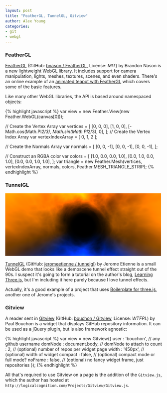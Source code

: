 ```yaml
---
layout: post
title: "FeatherGL, TunnelGL, Gitview"
author: Alex Young
categories: 
- git
- webgl
---
```


### FeatherGL

[FeatherGL](http://www.brandonnason.com/software/feathergl/) (GitHub: [bnason / FeatherGL](https://github.com/bnason/FeatherGL), License: _MIT_) by Brandon Nason is a new lightweight WebGL library.  It includes support for camera manipulation, lights, meshes, textures, scenes, and even shaders.  There's an online example of an [animated teapot with FeatherGL](http://bnason.github.com/FeatherGL/Examples/Teapot/) which covers some of the basic features.

Like many other WebGL libraries, the API is based around namespaced objects:

{% highlight javascript %}
var view = new Feather.View(new Feather.WebGL(canvas[0]));

// Create the Vertex Array
var vertices = 
    [
        [0, 0, 0], 
        [1, 0, 0],
        [-Math.cos(Math.PI*2/3), Math.sin(Math.PI*2/3), 0],
    ];
// Create the Vertex Index Array
var vertexIndexArray = [ 0, 1, 2 ];

// Create the Normals Array
var normals =
    [
        [0, 0, -1],
        [0, 0, -1],
        [0, 0, -1],
    ];

// Construct an RGBA color
var colors =
    [
        [1.0, 0.0, 0.0, 1.0],
        [0.0, 1.0, 0.0, 1.0],
        [0.0, 0.0, 1.0, 1.0],
    ];
var triangle = new Feather.Mesh(vertices, vertexIndexArray, normals, colors, Feather.MESH_TRIANGLE_STRIP);
{% endhighlight %}

### TunnelGL

![TunnelGL](/images/posts/tunnelgl.png)

[TunnelGL](http://jeromeetienne.github.com/tunnelgl/) (GitHub: [jeromeetienne / tunnelgl](https://github.com/jeromeetienne/tunnelgl)) by Jerome Etienne is a small WebGL demo that looks like a demoscene tunnel effect straight out of the 90s.  I suspect it's going to form a tutorial on the author's blog, [Learning Three.js](http://learningthreejs.com/), but I'm including it here purely because I love tunnel effects.

Actually, it's a good example of a project that uses [Boilerplate for three.js](https://github.com/jeromeetienne/threejsboilerplate), another one of Jerome's projects.

### Gitview

A reader sent in [Gitview](http://gitview.logicalcognition.com/) (GitHub: [bouchon / Gitview](https://github.com/bouchon/Gitview), License: _WTFPL_) by Paul Bouchon is a widget that displays GitHub repository information.  It can be used as a jQuery plugin, but is also framework agnostic:

{% highlight javascript %}
var view = new Gitview({ 
  user    : 'bouchon',      // any github username
  domNode : document.body,  // domNode to attach to
  count   : 2,              // (optional) number of repos per widget page
  width   : '450px',        // (optional) width of widget
  compact : false,          // (optional) compact mode or full mode?
  noFrame : false,          // (optional) no fancy widget frame, just repositories
});
{% endhighlight %}

All that's required to use Gitview on a page is the addition of the `Gitview.js`, which the author has hosted at `http://logicalcognition.com/Projects/Gitview/Gitview.js`.
